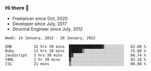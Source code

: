 ### Hi there 👋

- Freelancer since Oct, 2020
- Developer since July, 2017
- Structral Engineer since July, 2012

<!--START_SECTION:waka-->
```text
Week: 14 January, 2022 - 20 January, 2022

ERB          32 hrs 39 mins  ███████████████▓░░░░░░░░░   62.60 % 
Ruby         13 hrs 29 mins  ██████▒░░░░░░░░░░░░░░░░░░   25.88 % 
JavaScript   3 hrs 30 mins   █▓░░░░░░░░░░░░░░░░░░░░░░░   06.74 % 
YAML         1 hr 39 mins    ▓░░░░░░░░░░░░░░░░░░░░░░░░   03.18 % 
CSS          21 mins         ▒░░░░░░░░░░░░░░░░░░░░░░░░   00.68 % 
```
<!--END_SECTION:waka-->
